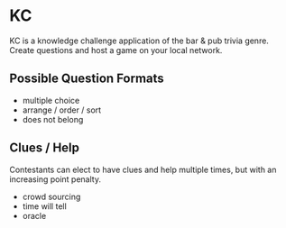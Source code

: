 # KC

KC is a knowledge challenge application of the bar & pub trivia genre.
Create questions and host a game on your local network.

## Possible Question Formats

- multiple choice
- arrange / order / sort
- does not belong

## Clues / Help

Contestants can elect to have clues and help multiple times, but with an
increasing point penalty.

- crowd sourcing
- time will tell
- oracle
